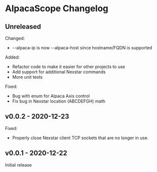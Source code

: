 # AlpacaScope Changelog

## Unreleased

Changed:
- --alpaca-ip is now --alpaca-host since hostname/FQDN is supported

Added:
- Refactor code to make it easier for other projects to use
- Add support for additional Nexstar commands
- More unit tests

Fixed:
- Bug with enum for Alpaca Axis control
- Fix bug in Nexstar location (ABCDEFGH) math

## v0.0.2 - 2020-12-23

Fixed: 
- Properly close Nexstar client TCP sockets that are no longer in use.

## v0.0.1 - 2020-12-22

Initial release
